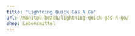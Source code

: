```yaml
---
title: "Lightning Quick Gas N Go"
url: /manitou-beach/lightning-quick-gas-n-go/
shop: Lebensmittel
---
```

